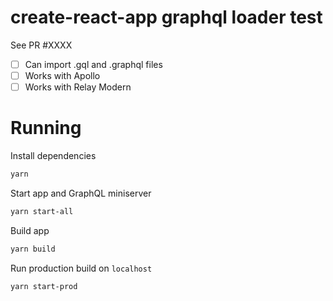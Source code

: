 # create-react-app graphql loader test

See PR #XXXX

- [ ] Can import .gql and .graphql files
- [ ] Works with Apollo
- [ ] Works with Relay Modern

# Running

Install dependencies

```bash
yarn
```

Start app and GraphQL miniserver

```bash
yarn start-all
```

Build app

```bash
yarn build
```

Run production build on `localhost`

```bash
yarn start-prod
```
